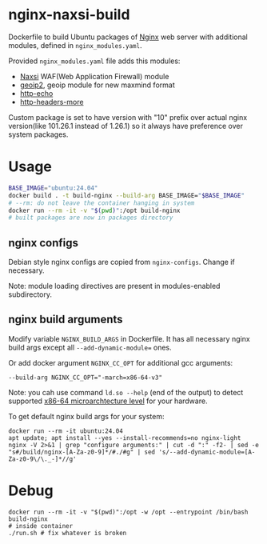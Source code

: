 # nginx-naxsi-build

Dockerfile to build Ubuntu packages of [Nginx](https://nginx.org/) web server with additional modules, defined in `nginx_modules.yaml`.

Provided `nginx_modules.yaml` file adds this modules:

* [Naxsi](https://github.com/wargio/naxsi) WAF(Web Application Firewall) module
* [geoip2](https://github.com/leev/ngx_http_geoip2_module), geoip module for new maxmind format
* [http-echo](https://github.com/openresty/echo-nginx-module/)
* [http-headers-more](https://github.com/openresty/headers-more-nginx-module/)

Custom package is set to have version with "10" prefix over actual nginx version(like 101.26.1 instead of 1.26.1) so it always have preference over system packages.

# Usage

```bash
BASE_IMAGE="ubuntu:24.04"
docker build . -t build-nginx --build-arg BASE_IMAGE="$BASE_IMAGE"
# --rm: do not leave the container hanging in system
docker run --rm -it -v "$(pwd)":/opt build-nginx
# built packages are now in packages directory
```

## nginx configs

Debian style nginx configs are copied from `nginx-configs`. Change if necessary.

Note: module loading directives are present in modules-enabled subdirectory.

## nginx build arguments

Modify variable `NGINX_BUILD_ARGS` in Dockerfile. It has all necessary nginx build args except all `--add-dynamic-module=` ones.

Or add docker argument `NGINX_CC_OPT` for additional gcc arguments:

`--build-arg NGINX_CC_OPT="-march=x86-64-v3"`

Note: you cah use command `ld.so --help` (end of the output) to detect supported [x86-64 microarchtecture level](https://en.wikipedia.org/wiki/X86-64#Microarchitecture_levels) for your hardware.

To get default nginx build args for your system:

```
docker run --rm -it ubuntu:24.04
apt update; apt install --yes --install-recommends=no nginx-light
nginx -V 2>&1 | grep "configure arguments:" | cut -d ":" -f2- | sed -e "s#/build/nginx-[A-Za-z0-9]*/#./#g" | sed 's/--add-dynamic-module=[A-Za-z0-9\/\._-]*//g'
```

# Debug

```
docker run --rm -it -v "$(pwd)":/opt -w /opt --entrypoint /bin/bash build-nginx
# inside container
./run.sh # fix whatever is broken
```
